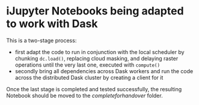 # iJupyter Notebooks being adapted to work with Dask

This is a two-stage process:
- first adapt the code to run in conjunction with the local scheduler by chunking `dc.load()`, replacing cloud masking, and delaying raster operations until the very last one, executed with `compute()`
- secondly bring all dependencies across Dask workers and run the code across the distributed Dask cluster by creating a client for it

Once the last stage is completed and tested successfully, the resulting Notebook should be moved to the *completeforhandover* folder.
